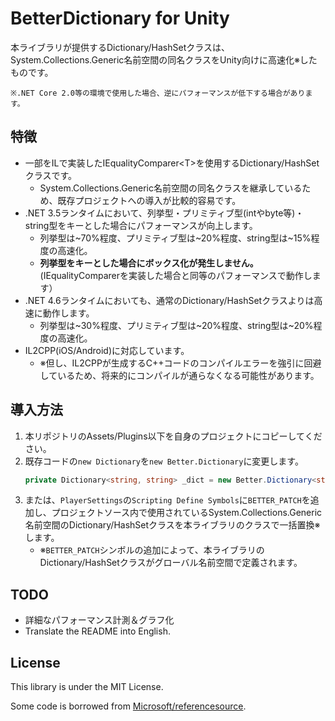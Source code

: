 BetterDictionary for Unity
===
本ライブラリが提供するDictionary/HashSetクラスは、System.Collections.Generic名前空間の同名クラスをUnity向けに高速化※したものです。  

    ※.NET Core 2.0等の環境で使用した場合、逆にパフォーマンスが低下する場合があります。

特徴
---
- 一部をILで実装したIEqualityComparer\<T\>を使用するDictionary/HashSetクラスです。
  - System.Collections.Generic名前空間の同名クラスを継承しているため、既存プロジェクトへの導入が比較的容易です。
- .NET 3.5ランタイムにおいて、列挙型・プリミティブ型(intやbyte等)・string型をキーとした場合にパフォーマンスが向上します。
  - 列挙型は\~70%程度、プリミティブ型は\~20%程度、string型は\~15%程度の高速化。
  - **列挙型をキーとした場合にボックス化が発生しません。**(IEqualityComparer<T>を実装した場合と同等のパフォーマンスで動作します）
- .NET 4.6ランタイムにおいても、通常のDictionary/HashSetクラスよりは高速に動作します。
  - 列挙型は\~30%程度、プリミティブ型は\~20%程度、string型は\~20%程度の高速化。
- IL2CPP(iOS/Android)に対応しています。  
  - ※但し、IL2CPPが生成するC++コードのコンパイルエラーを強引に回避しているため、将来的にコンパイルが通らなくなる可能性があります。

導入方法
---
1. 本リポジトリのAssets/Plugins以下を自身のプロジェクトにコピーしてください。
1. 既存コードの`new Dictionary`を`new Better.Dictionary`に変更します。
    ```csharp
    private Dictionary<string, string> _dict = new Better.Dictionary<string, string>();
    ``` 
1. または、`PlayerSettings`の`Scripting Define Symbols`に`BETTER_PATCH`を追加し、プロジェクトソース内で使用されているSystem.Collections.Generic名前空間のDictionary/HashSetクラスを本ライブラリのクラスで一括置換※します。
    - ※`BETTER_PATCH`シンボルの追加によって、本ライブラリのDictionary/HashSetクラスがグローバル名前空間で定義されます。

TODO
---
- 詳細なパフォーマンス計測＆グラフ化
- Translate the README into English.

License
---
This library is under the MIT License.

Some code is borrowed from [Microsoft/referencesource](https://github.com/Microsoft/referencesource).

